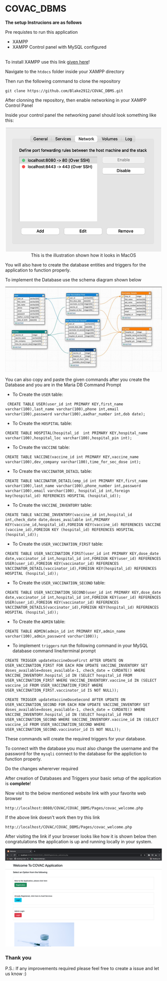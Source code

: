 # COVAC_DBMS

<strong>The setup Instrucions are as follows</strong>

Pre requistes to run this application
 - XAMPP
 - XAMPP Control panel with MySQL configured

<br>
 To install XAMPP use this link <a href="https://www.apachefriends.org/download.html">given here</a>!

Navigate to the `htdocs` folder inside your XAMPP directory

Then run the following command to clone the repository

```
git clone https://github.com/Blake2912/COVAC_DBMS.git
```

After clonning the repository, then enable networking in your XAMPP Control Panel

Inside your control panel the networking panel should look something like this:

<center><img src="Pages/assets/network_demo_img.png" height=400px width=500px></center>

<center>This is the illustration shown how it looks in MacOS</center>

You will also have to create the database entities and triggers for the application to function properly.

To implement the Database use the schema diagram shown below

<img src="Pages/assets/schema_diagram.jpg">

You can also copy and paste the given commands after you create the Database and you are in the Maria DB Command Prompt

 - To Create the `USER` table:
```
 CREATE TABLE USER(user_id int PRIMARY KEY,first_name varchar(100),last_name varchar(100),phone int,email varchar(100),password varchar(100),aadhar_number int,dob date);
```
 - To Create the `HOSPITAL` table:
```
CREATE TABLE HOSPITAL(hospital_id  int PRIMARY KEY,hospital_name varchar(100),hospital_loc varchar(100),hospital_pin int);
```
 - To Create the `VACCINE` table:
```
CREATE TABLE VACCINE(vaccine_id int PRIMARY KEY,vaccine_name varchar(100),dev_company varchar(100),time_for_sec_dose int);
```
 - To Create the `VACCINATOR_DETAIL` table:
```
CREATE TABLE VACCINATOR_DETAIL(emp_id int PRIMARY KEY,first_name varchar(100),last_name varchar(100),phone_number int,password varchar(100),email varchar(100), hospital_id int,foreign key(hospital_id) REFERENCES HOSPITAL (hospital_id));
```
 - To Create the `VACCINE_INVENTORY` table:
 ```
CREATE TABLE VACCINE_INVENTORY(vaccine_id int,hospital_id int,check_date date,doses_available int,PRIMARY KEY(vaccine_id,hospital_id),FOREIGN KEY(vaccine_id) REFERENCES VACCINE (vaccine_id),FOREIGN KEY (hospital_id) REFERENCES HOSPITAL (hospital_id));
 ```
 - To Create the `USER_VACCINATION_FIRST` table:
```
CREATE TABLE USER_VACCINATION_FIRST(user_id int PRIMARY KEY,dose_date date,vaccinator_id int,hospital_id int,FOREIGN KEY(user_id) REFERENCES USER(user_id),FOREIGN KEY(vaccinator_id) REFERENCES VACCINATOR_DETAIL(vaccinator_id),FOREIGN KEY(hospital_id) REFERENCES HOSPITAL (hospital_id));
```
 - To Create the `USER_VACCINATION_SECOND` table:
```
CREATE TABLE USER_VACCINATION_SECOND(user_id int PRIMARY KEY,dose_date date,vaccinator_id int,hospital_id int,FOREIGN KEY(user_id) REFERENCES USER(user_id),FOREIGN KEY(vaccinator_id) REFERENCES VACCINATOR_DETAILS(vaccinator_id),FOREIGN KEY(hospital_id) REFERENCES HOSPITAL (hospital_id));
```
 - To Create the `ADMIN` table:
```
CREATE TABLE ADMIN(admin_id int PRIMARY KEY,admin_name varchar(100),admin_password varchar(100));
```

 - To implement `triggers` run the following command in your MySQL database command line/terminal prompt

```
CREATE TRIGGER updateVaccineDoseFirst AFTER UPDATE ON USER_VACCINATION_FIRST FOR EACH ROW UPDATE VACCINE_INVENTORY SET doses_available=doses_available-1, check_date = CURDATE() WHERE VACCINE_INVENTORY.hospital_id IN (SELECT hospital_id FROM USER_VACCINATION_FIRST WHERE VACCINE_INVENTORY.vaccine_id IN (SELECT vaccine_id FROM USER_VACCINATION_FIRST WHERE USER_VACCINATION_FIRST.vaccinator_id IS NOT NULL));
```

```
CREATE TRIGGER updateVaccineDoseSecond AFTER UPDATE ON USER_VACCINATION_SECOND FOR EACH ROW UPDATE VACCINE_INVENTORY SET doses_available=doses_available-1, check_date = CURDATE() WHERE VACCINE_INVENTORY.hospital_id IN (SELECT hospital_id FROM USER_VACCINATION_SECOND WHERE VACCINE_INVENTORY.vaccine_id IN (SELECT vaccine_id FROM USER_VACCINATION_SECOND WHERE USER_VACCINATION_SECOND.vaccinator_id IS NOT NULL));
```

These commands will create the required triggers for your database.

To connect with the database you must also change the username and the password for the `mysqli` connect to the database for the appliction to function properly. 

Do the changes whererver required

After creation of Databases and Triggers your basic setup of the application is <strong>complete</strong>!

Now visit to the below mentioned website link with your favorite web browser

```
http://localhost:8080/COVAC/COVAC_DBMS/Pages/covac_welcome.php
```

If the above link doesn't work then try this link

```
http://localhost/COVAC/COVAC_DBMS/Pages/covac_welcome.php
```

After visiting the link if your browser looks like how it is shown below then congratulations the application is up and running locally in your system.

<img src="Pages/assets/welcome_page.png">

<br>
<h3>Thank you</h3>

P.S.: If any improvements required please feel free to create a issue and let us know :)
